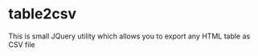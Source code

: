 table2csv
=========

This is small JQuery utility which allows you to export any HTML table as CSV file

